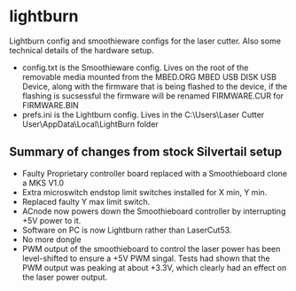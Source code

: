 # lightburn
Lightburn config and smoothieware configs for the laser cutter. Also some technical details of the hardware setup.

* config.txt is the Smoothieware config. Lives on the root of the removable media mounted from the MBED.ORG MBED USB DISK USB Device, along with the firmware that is being flashed to the device, if the flashing is sucsessful the firmware will be renamed FIRMWARE.CUR for FIRMWARE.BIN 
* prefs.ini is the Lightburn config. Lives in the C:\Users\Laser Cutter User\AppData\Local\LightBurn folder


## Summary of changes from stock Silvertail setup

* Faulty Proprietary controller board replaced with a Smoothieboard clone a MKS V1.0
* Extra microswitch endstop limit switches installed for X min, Y min.
* Replaced faulty Y max limit switch.
* ACnode now powers down the Smoothieboard controller by interrupting +5V power to it.
* Software on PC is now Lightburn rather than LaserCut53.
* No more dongle
* PWM output of the smoothieboard to control the laser power has been level-shifted to ensure a +5V PWM singal. Tests had shown that the PWM output was peaking at about +3.3V, which clearly had an effect on the laser power output.
